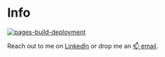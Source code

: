 # Info

[![pages-build-deployment](https://github.com/ryszardmakuch/info/actions/workflows/pages/pages-build-deployment/badge.svg?branch=main)](https://github.com/ryszardmakuch/info/actions/workflows/pages/pages-build-deployment)

Reach out to me on [LinkedIn](https://linkedin.com/in/ryszardmakuch/) or drop me an [📫 email](mailto:rmakuch.contact+gh@gmail.com).
